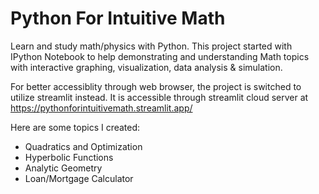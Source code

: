 # Python For Intuitive Math

Learn and study math/physics with Python. This project started with IPython Notebook 
to help demonstrating and understanding Math topics with interactive graphing, 
visualization, data analysis & simulation. 

For better accessiblity through web browser, the project is switched to utilize 
streamlit instead. It is accessible through streamlit cloud server at
https://pythonforintuitivemath.streamlit.app/ 

Here are some topics I created:
- Quadratics and Optimization
- Hyperbolic Functions
- Analytic Geometry
- Loan/Mortgage Calculator
